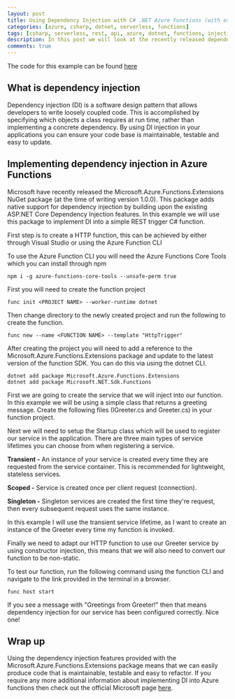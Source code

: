 ```yaml
---
layout: post
title: Using Dependency Injection with C# .NET Azure Functions (with example)
categories: [azure, csharp, dotnet, serverless, functions]
tags: [csharp, serverless, rest, api, azure, dotnet, functions, injection]
description: In this post we will look at the recently released dependency injection support for Azure Functions
comments: true
---
```


The code for this example can be found [here](https://github.com/tomling/azure-functions-examples/tree/master/AzureFunctionsExamples/FunctionsDependencyInjection)

## What is dependency injection

Dependency injection (DI) is a software design pattern that allows developers to write loosely coupled code. This is accomplished by specifying which objects a class requires at run time, rather than implementing a concrete dependency. By using DI injection in your applications you can ensure your code base is maintainable, testable and easy to update.

## Implementing dependency injection in Azure Functions

Microsoft have recently released the Microsoft.Azure.Functions.Extensions NuGet package (at the time of writing version 1.0.0). This package adds native support for dependency injection by building upon the existing ASP.NET Core Dependency Injection features. In this example we will use this package to implement DI into a simple REST trigger C# function.

First step is to create a HTTP function, this can be achieved by either through Visual Studio or using the Azure Function CLI

To use the Azure Function CLI you will need the Azure Functions Core Tools which you can install through npm

```text
npm i -g azure-functions-core-tools --unsafe-perm true
```

First you will need to create the function project

```text
func init <PROJECT NAME> --worker-runtime dotnet
```

Then change directory to the newly created project and run the following to create the function.

```text
func new --name <FUNCTION NAME> --template "HttpTrigger"
```

After creating the project you will need to add a reference to the Microsoft.Azure.Functions.Extensions package and update to the latest version of the function SDK. You can do this via using the dotnet CLI.

```text
dotnet add package Microsoft.Azure.Functions.Extensions
dotnet add package Microsoft.NET.Sdk.Functions
```

First we are going to create the service that we will inject into our function. In this example we will be using a simple class that returns a greeting message. Create the following files (IGreeter.cs and Greeter.cs) in your function project.

<script src="https://gist.github.com/tomling/e1c62bd68f306738af7cfe6e34573f0f.js"></script>

<script src="https://gist.github.com/tomling/fa39e58fa099ce82c5b71769a29d4847.js"></script>

Next we will need to setup the Startup class which will be used to register our service in the application. There are three main types of service lifetimes you can choose from when registering a service.

**Transient -** An instance of your service is created every time they are requested from the service container. This is recommended for lightweight, stateless services.

**Scoped -** Service is created once per client request (connection).

**Singleton -** Singleton services are created the first time they're request, then every subsequent request uses the same instance.

In this example I will use the transient service lifetime, as I want to create an instance of the Greeter every time my function is invoked.

<script src="https://gist.github.com/tomling/aaa882566b8a1d6861ccf023d6783d41.js"></script>

Finally we need to adapt our HTTP function to use our Greeter service by using constructor injection, this means that we will also need to convert our function to be non-static.

<script src="https://gist.github.com/tomling/b2d73278de777419124ac72f3707f0cc.js"></script>

To test our function, run the following command using the function CLI and navigate to the link provided in the terminal in a browser.

```text
func host start
```

If you see a message with "Greetings from Greeter!" then that means dependency injection for our service has been configured correctly. Nice one!

## Wrap up

Using the dependency injection features provided with the Microsoft.Azure.Functions.Extensions package means that we can easily produce code that is maintainable, testable and easy to refactor. If you require any more additional information about implementing DI into Azure functions then check out the official Microsoft page [here](https://docs.microsoft.com/en-us/azure/azure-functions/functions-dotnet-dependency-injection).
